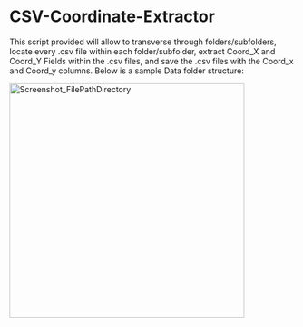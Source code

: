 # CSV-Coordinate-Extractor
This script provided will allow to transverse through folders/subfolders, locate every .csv file within each folder/subfolder, extract Coord_X and Coord_Y Fields within the .csv files, and save the .csv files with the Coord_x and Coord_y columns. Below is a sample Data folder structure: 


<img width="414" alt="Screenshot_FilePathDirectory" src="https://github.com/user-attachments/assets/f052b719-1df7-418e-bca4-031a4f5fbbba" />
